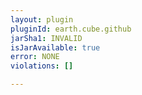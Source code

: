 ```yaml
---
layout: plugin
pluginId: earth.cube.github
jarSha1: INVALID
isJarAvailable: true
error: NONE
violations: []

---
```

